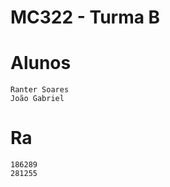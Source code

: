 # **MC322 - Turma B**

# **Alunos**
    Ranter Soares
    João Gabriel

# **Ra**
    186289
    281255
    
